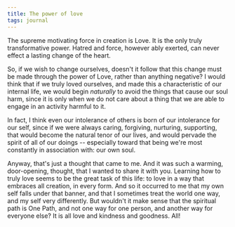 ```yaml
---
title: The power of love
tags: journal
---
```


The supreme motivating force in creation is Love.  It is the only truly
transformative power.  Hatred and force, however ably exerted, can never
effect a lasting change of the heart.

So, if we wish to change ourselves, doesn't it follow that this change
must be made through the power of Love, rather than anything negative?
I would think that if we truly loved ourselves, and made this a
characteristic of our internal life, we would begin *naturally* to avoid
the things that cause our soul harm, since it is only when we do not
care about a thing that we are able to engage in an activity harmful to
it.

In fact, I think even our intolerance of others is born of our
intolerance for our self, since if we were always caring, forgiving,
nurturing, supporting, that would become the natural tenor of our lives,
and would pervade the spirit of all of our doings -- especially toward
that being we're most constantly in association with: our own soul.

Anyway, that's just a thought that came to me.  And it was such a
warming, door-opening, thought, that I wanted to share it with you.
Learning how to truly love seems to be the great task of this life: to
love in a way that embraces all creation, in every form.  And so it
occurred to me that my own self falls under that banner, and that I
sometimes treat the world one way, and my self very differently.  But
wouldn't it make sense that the spiritual path is One Path, and not one
way for one person, and another way for everyone else?  It is all love
and kindness and goodness.  All!


